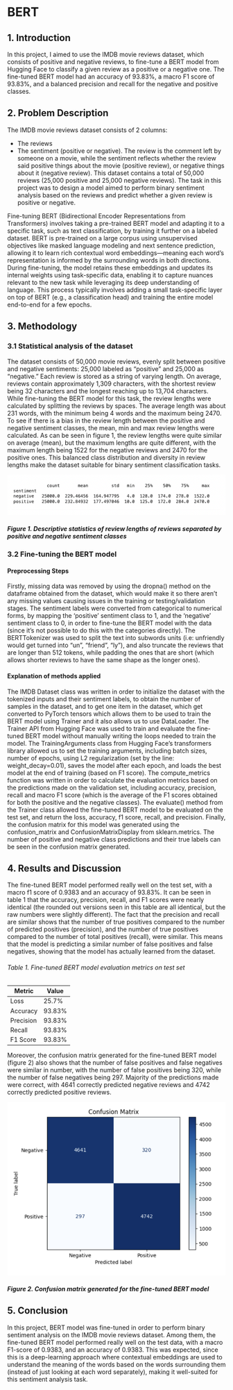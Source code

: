 # BERT

## 1. Introduction
In this project, I aimed to use the IMDB movie reviews dataset, which consists of positive and negative reviews, to fine-tune a BERT model from Hugging Face to classify a given review as a positive or a negative one. The fine-tuned BERT model had an accuracy of 93.83%, a macro F1 score of 93.83%, and a balanced precision and recall for the negative and positive classes.

## 2. Problem Description
The IMDB movie reviews dataset consists of 2 columns: 
- The reviews
- The sentiment (positive or negative). 
The review is the comment left by someone on a movie, while the sentiment reflects whether the review said positive things about the movie (positive review), or  negative things about it (negative review). This dataset contains a total of 50,000 reviews (25,000 positive and 25,000 negative reviews). The task in this project was to design a model aimed to perform binary sentiment analysis based on the reviews and predict whether a given review is positive or negative.

Fine-tuning BERT (Bidirectional Encoder Representations from Transformers) involves taking a pre-trained BERT model and adapting it to a specific task, such as text classification, by training it further on a labeled dataset. BERT is pre-trained on a large corpus using unsupervised objectives like masked language modeling and next sentence prediction, allowing it to learn rich contextual word embeddings—meaning each word’s representation is informed by the surrounding words in both directions. During fine-tuning, the model retains these embeddings and updates its internal weights using task-specific data, enabling it to capture nuances relevant to the new task while leveraging its deep understanding of language. This process typically involves adding a small task-specific layer on top of BERT (e.g., a classification head) and training the entire model end-to-end for a few epochs.

## 3. Methodology

### 3.1 Statistical analysis of the dataset
The dataset consists of 50,000 movie reviews, evenly split between positive and negative sentiments: 25,000 labeled as “positive” and 25,000 as “negative.” Each review is stored as a string of varying length. On average, reviews contain approximately 1,309 characters, with the shortest review being 32 characters and the longest reaching up to 13,704 characters. While fine-tuning the BERT model for this task, the review lengths were calculated by splitting the reviews by spaces. The average length was about 231 words, with the minimum being 4 words and the maximum being 2470. To see if there is a bias in the review length between the positive and negative sentiment classes, the mean, min and max review lengths were calculated. As can be seen in figure 1, the review lengths were quite similar on average (mean), but the maximum lengths are quite different, with the maximum length being 1522 for the negative reviews and 2470 for the positive ones. This balanced class distribution and diversity in review lengths make the dataset suitable for binary sentiment classification tasks.

![](https://github.com/zeniamazhar/BERT/blob/main/descriptiveStatistics)
##### Figure 1. Descriptive statistics of review lengths of reviews separated by positive and negative sentiment classes

### 3.2 Fine-tuning the BERT model

#### Preprocessing Steps
Firstly, missing data was removed by using the dropna() method on the dataframe obtained from the dataset, which would make it so there aren’t any missing values causing issues in the training or testing/validation stages. The sentiment labels were converted from categorical to numerical forms, by mapping the ‘positive’ sentiment class to 1, and the ‘negative’ sentiment class to 0, in order to fine-tune the BERT model with the data (since it’s not possible to do this with the categories directly). The BERTTokenizer was used to split the text into subwords units (i.e: unfriendly would get turned into “un”, “friend”, “ly”), and also truncate the reviews that are longer than 512 tokens, while padding the ones that are short (which allows shorter reviews to have the same shape as the longer ones).

#### Explanation of methods applied
The IMDB Dataset class was written in order to initialize the dataset with the tokenized inputs and their sentiment labels, to obtain the number of samples in the dataset, and to get one item in the dataset, which get converted to PyTorch tensors which allows them to be used to train the BERT model using Trainer and it also allows us to use DataLoader. 
The Trainer API from Hugging Face was used to train and evaluate the fine-tuned BERT model without manually writing the loops needed to train the model. The TrainingArguments class from Hugging Face’s transformers library allowed us to set the training arguments, including batch sizes, number of epochs, using L2 regularization (set by the line: weight_decay=0.01), saves the model after each epoch, and loads the best model at the end of training (based on F1 score). 
The compute_metrics function was written in order to calculate the evaluation metrics based on the predictions made on the validation set, including accuracy, precision, recall and macro F1 score (which is the average of the F1 scores obtained for both the positive and the negative classes).
The evaluate() method from the Trainer class allowed the fine-tuned BERT model to be evaluated on the test set, and return the loss, accuracy, f1 score, recall, and precision. Finally, the confusion matrix for this model was generated using the confusion_matrix and ConfusionMatrixDisplay from sklearn.metrics. The number of positive and negative class predictions and their true labels can be seen in the confusion matrix generated.

## 4. Results and Discussion

The fine-tuned BERT model performed really well on the test set, with a macro f1 score of 0.9383 and an accuracy of 93.83%. It can be seen in table 1 that the accuracy, precision, recall, and F1 scores were nearly identical (the rounded out versions seen in this table are all identical, but the raw numbers were slightly different). The fact that the precision and recall are similar shows that the number of true positives compared to the number of predicted positives (precision), and the number of true positives compared to the number of total positives (recall), were similar. This means that the model is predicting a similar number of false positives and false negatives, showing that the model has actually learned from the dataset. 

###### Table 1. Fine-tuned BERT model evaluation metrics on test set
| Metric     | Value   |
|------------|---------|
| Loss       | 25.7%   |
| Accuracy   | 93.83%  |
| Precision  | 93.83%  |
| Recall     | 93.83%  |
| F1 Score   | 93.83%  |

 
Moreover, the confusion matrix generated for the fine-tuned BERT model (figure 2) also shows that the number of false positives and false negatives were similar in number, with the number of false positives being 320, while the number of false negatives being 297. Majority of the
predictions made were correct, with 4641 correctly predicted negative reviews and 4742 correctly predicted positive reviews.

![](https://github.com/zeniamazhar/BERT/blob/main/confusionMatrix)
##### Figure 2. Confusion matrix generated for the fine-tuned BERT model

## 5. Conclusion
In this project, BERT model was fine-tuned in order to perform binary sentiment analysis on the IMDB movie reviews dataset. Among them, the fine-tuned BERT model performed really well on the test data, with a macro F1-score of 0.9383, and an accuracy of 0.9383. This was expected, since this is a deep-learning approach where contextual embeddings are used to understand the meaning of the words based on the words surrounding them (instead of just looking at each word separately), making it well-suited for this sentiment analysis task.

